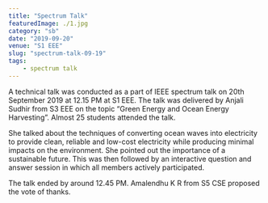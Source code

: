 ```yaml
---
title: "Spectrum Talk"
featuredImage: ./1.jpg
category: "sb"
date: "2019-09-20"
venue: "S1 EEE"
slug: "spectrum-talk-09-19"
tags:
    - spectrum talk
---
```


A technical talk was conducted as a part of IEEE spectrum talk on 20th September 2019 at 12.15 PM at S1 EEE. The talk was delivered by Anjali Sudhir from S3 EEE on the topic “Green Energy and Ocean Energy Harvesting”. Almost 25 students attended the talk.

She talked about the techniques of converting ocean waves into electricity to provide clean, reliable and low-cost electricity while producing minimal impacts on the environment. She pointed out the importance of a sustainable future. This was then followed by an interactive question and answer session in which all members actively participated.

The talk ended by around 12.45 PM. Amalendhu K R from S5 CSE proposed the vote of thanks.
